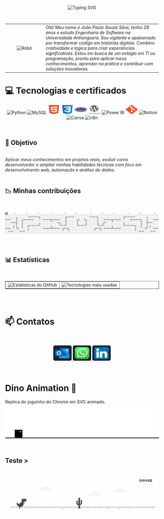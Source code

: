 <p align="center">
  <img src="https://readme-typing-svg.herokuapp.com?font=Fira+Code&weight=600&size=20&pause=1000&color=FFFFFF&width=900&lines=🌟+Olá%2C+eu+sou+João+Paulo!+Seja+muito+bem-vindo+ao+meu+perfil+do+GitHub!" alt="Typing SVG" />
</p>
<br>

<table style="width:100%; border:0;">
  <tr>
    <!-- GIF -->
    <td style="width: 25%; vertical-align: middle; text-align: center; border:0;">
      <img src="https://media1.giphy.com/media/v1.Y2lkPTc5MGI3NjExYndtem9mY2xiMjk2dG15enBoZDhrMWcyZ2s2d2FmajBzajhlMDQ1MiZlcD12MV9pbnRlcm5hbF9naWZfYnlfaWQmY3Q9Zw/xj160ha5VexzEtEdH6/giphy.gif" 
           alt="Robô" 
           width="100"/>
    </td>

  <!-- Texto -->
  <td style="width: 75%; vertical-align: middle; border:0;">
    <i>
      Olá! Meu nome é João Paulo Souza Silva, tenho 28 anos e estudo Engenharia de Software na Universidade Anhanguera. 
      Sou vigilante e apaixonado por transformar código em histórias digitais. Combino criatividade e lógica para criar experiências significativas. 
      Estou em busca de um estágio em TI ou programação, pronto para aplicar meus conhecimentos, aprender na prática e contribuir com soluções inovadoras.
    </i>
  </td>
  </tr>
</table>







# 💻 Tecnologias e certificados

<p align="center">
  <!-- Ferramentas -->
  <img src="https://techstack-generator.vercel.app/python-icon.svg" alt="Python" width="43" height="43"/>
  <img src="https://techstack-generator.vercel.app/mysql-icon.svg" alt="MySQL" width="43" height="43"/>
  <img src="https://raw.githubusercontent.com/devicons/devicon/master/icons/html5/html5-original.svg" alt="HTML" width="40" height="30"/>
  <img src="https://raw.githubusercontent.com/devicons/devicon/master/icons/css3/css3-original.svg" alt="CSS" width="40" height="30"/>
  <img src="https://raw.githubusercontent.com/devicons/devicon/master/icons/php/php-original.svg" alt="PHP" width="40" height="30"/>
  <img src="https://raw.githubusercontent.com/devicons/devicon/master/icons/wordpress/wordpress-original.svg" alt="WordPress" width="40" height="30"/>
  <img src="https://img.icons8.com/color/48/000000/power-bi.png" alt="Power BI" width="40" height="30"/>
  <img src="https://raw.githubusercontent.com/devicons/devicon/master/icons/git/git-original.svg" alt="Git" width="40" height="30"/>
  <img src="https://cdn.jsdelivr.net/gh/devicons/devicon/icons/notion/notion-original.svg" alt="Notion" width="40" height="30"/>
  <img src="https://img.icons8.com/color/48/000000/canva.png" alt="Canva" width="35" height="35"/>
  <img src="https://avatars.githubusercontent.com/u/45487711?s=200&v=4" alt="n8n" width="40" height="30"/>
</p>
<br>

## 🚀 Objetivo  
<br>
<i>Aplicar meus conhecimentos em projetos reais, evoluir como desenvolvedor e ampliar minhas habilidades técnicas com foco em desenvolvimento web, automação e análise de dados.</i>
<br><br>





## 📉 Minhas contribuições  
<br>
<p align="center">
  <picture>
    <source srcset="https://github.com/Joaodevtech/Joaodevtech/blob/output/output/pacman-contribution-graph-dark.svg" media="(prefers-color-scheme: dark)">
    <img src="https://github.com/Joaodevtech/Joaodevtech/blob/output/output/pacman-contribution-graph.svg" alt="Pac-Man GitHub Contributions">
  </picture>
</p>

<br>
  
## 📊 Estatísticas 

<br>
<table border="1" width="100%">
  <tr>
    <td align="center">
      <img 
        alt="Estatísticas do GitHub" height="180em" 
        src="https://github-readme-stats.vercel.app/api?username=joaodevtech&show_icons=true&theme=dark&include_all_commits=true&count_private=true" />
    </td>
    <td align="center">
      <img 
        alt="Tecnologias mais usadas" height="180em" 
        src="https://github-readme-stats.vercel.app/api/top-langs/?username=joaodevtech&theme=dark&layout=compact&custom_title=Tecnologias&langs_count=9" />
    </td>
  </tr>
</table>

<br>

<br> 

# 📫 Contatos  

<br>
<p align="center">
  <a href="mailto:joaodev.tech@outlook.com">
    <img src="https://github.com/gui-bus/TechIcons/blob/main/Dark/Outlook.svg"alt="outlook" width="60" height="50">
  </a>
  <a href="https://wa.me/5511952854749">
    <img src="https://github.com/gui-bus/TechIcons/blob/main/Dark/Whatsapp.svg"alt="outlook" width="60" height="50">
  </a>
  <a href="https://www.linkedin.com/in/joaopaulodevtech" target="_blank">
    <img src="https://github.com/gui-bus/TechIcons/blob/main/Dark/Linkedin.svg"alt="linkedin" width="60" height="50">
  </a>
</p>
<br>



# Dino Animation 🦖

Replica do joguinho do Chrome em SVG animado.

![Dino Animation](output/dino.svg)


## Teste >




<p align="center">
  <picture>
    <img src="https://github.com/Joaodevtech/Joaodevtech/blob/main/.github/workflows/dino.gif" alt="Dino"width="100%" height="150">
  </picture>
</p>


